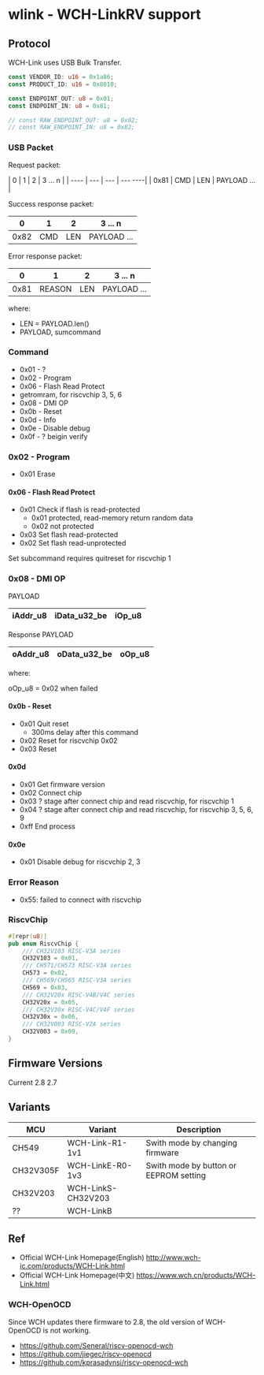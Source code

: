 # wlink - WCH-LinkRV support

## Protocol

WCH-Link uses USB Bulk Transfer.

```rust
const VENDOR_ID: u16 = 0x1a86;
const PRODUCT_ID: u16 = 0x8010;

const ENDPOINT_OUT: u8 = 0x01;
const ENDPOINT_IN: u8 = 0x81;

// const RAW_ENDPOINT_OUT: u8 = 0x02;
// const RAW_ENDPOINT_IN: u8 = 0x82;
```

### USB Packet

Request packet:

| 0    | 1   | 2   | 3 ... n |
| ---- | --- | --- | --- ----|
| 0x81 | CMD | LEN | PAYLOAD ... |

Success response packet:

| 0    | 1   | 2   | 3 ... n |
| ---- | --- | --- | ------- |
| 0x82 | CMD | LEN | PAYLOAD ... |

Error response packet:

| 0    | 1      | 2   | 3 ... n |
| ---- | ------ | --- | ------- |
| 0x81 | REASON | LEN | PAYLOAD ... |

where:

- LEN = PAYLOAD.len()
- PAYLOAD, sumcommand

### Command

- 0x01 - ?
- 0x02 - Program
- 0x06 - Flash Read Protect
- getromram, for riscvchip 3, 5, 6
- 0x08 - DMI OP
- 0x0b - Reset
- 0x0d - Info
- 0x0e - Disable debug
- 0x0f - ? beigin verify

### 0x02 - Program

- 0x01 Erase

#### 0x06 - Flash Read Protect

- 0x01 Check if flash is read-protected
  - 0x01 protected, read-memory return random data
  - 0x02 not protected
- 0x03 Set flash read-protected
- 0x02 Set flash read-unprotected

Set subcommand requires quitreset for riscvchip 1

### 0x08 - DMI OP

PAYLOAD

| iAddr_u8 | iData_u32_be | iOp_u8 |
| ---------| ------------ | ------ |

Response PAYLOAD

| oAddr_u8 | oData_u32_be | oOp_u8 |
| ---------| ------------ | ------ |

where:

oOp_u8 = 0x02 when failed

#### 0x0b - Reset

- 0x01 Quit reset
  - 300ms delay after this command
- 0x02 Reset for riscvchip 0x02
- 0x03 Reset

#### 0x0d

- 0x01 Get firmware version
- 0x02 Connect chip
- 0x03 ? stage after connect chip and read riscvchip, for riscvchip 1
- 0x04 ? stage after connect chip and read riscvchip, for riscvchip 3, 5, 6, 9
- 0xff End process

#### 0x0e

- 0x01 Disable debug for riscvchip 2, 3

### Error Reason

- 0x55: failed to connect with riscvchip

### RiscvChip

```rust
#[repr(u8)]
pub enum RiscvChip {
    /// CH32V103 RISC-V3A series
    CH32V103 = 0x01,
    /// CH571/CH573 RISC-V3A series
    CH573 = 0x02,
    /// CH569/CH565 RISC-V3A series
    CH569 = 0x03,
    /// CH32V20x RISC-V4B/V4C series
    CH32V20x = 0x05,
    /// CH32V30x RISC-V4C/V4F series
    CH32V30x = 0x06,
    /// CH32V003 RISC-V2A series
    CH32V003 = 0x09,
}
```

## Firmware Versions

Current 2.8
2.7

## Variants

| MCU       | Variant            | Description |
| --------- | ------------------ | ----------- |
| CH549     | WCH-Link-R1-1v1    | Swith mode by changing firmware |
| CH32V305F | WCH-LinkE-R0-1v3   | Swith mode by button or EEPROM setting |
| CH32V203  | WCH-LinkS-CH32V203 | |
| ??        | WCH-LinkB          | |

## Ref

- Official WCH-Link Homepage(English) <http://www.wch-ic.com/products/WCH-Link.html>
- Official WCH-Link Homepage(中文) <https://www.wch.cn/products/WCH-Link.html>

### WCH-OpenOCD

Since WCH updates there firmware to 2.8, the old version of WCH-OpenOCD is not working.

- <https://github.com/Seneral/riscv-openocd-wch>
- <https://github.com/jiegec/riscv-openocd>
- <https://github.com/kprasadvnsi/riscv-openocd-wch>
